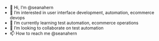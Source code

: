 - 👋 Hi, I’m @seanahern
- 👀 I’m interested in user interface development, automation, ecommerce devops
- 🌱 I’m currently learning test automation, ecommerce operations
- 💞️ I’m looking to collaborate on test automation
- 📫 How to reach me @seanahern

<!---
seanahern/seanahern is a ✨ special ✨ repository because its `README.md` (this file) appears on your GitHub profile.
You can click the Preview link to take a look at your changes.
--->
